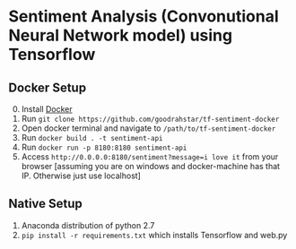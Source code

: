 # Sentiment Analysis (Convonutional Neural Network model) using Tensorflow

## Docker Setup
0. Install [Docker](https://docs.docker.com/engine/installation/)
1. Run `git clone https://github.com/goodrahstar/tf-sentiment-docker`
2. Open docker terminal and navigate to `/path/to/tf-sentiment-docker`
3. Run `docker build . -t sentiment-api`
4. Run `docker run -p 8180:8180 sentiment-api`
5. Access `http://0.0.0.0:8180/sentiment?message=i love it` from your browser [assuming you are on windows and docker-machine has that IP. Otherwise just use localhost]

## Native Setup
1. Anaconda distribution of python 2.7
2. `pip install -r requirements.txt` which installs Tensorflow and web.py
